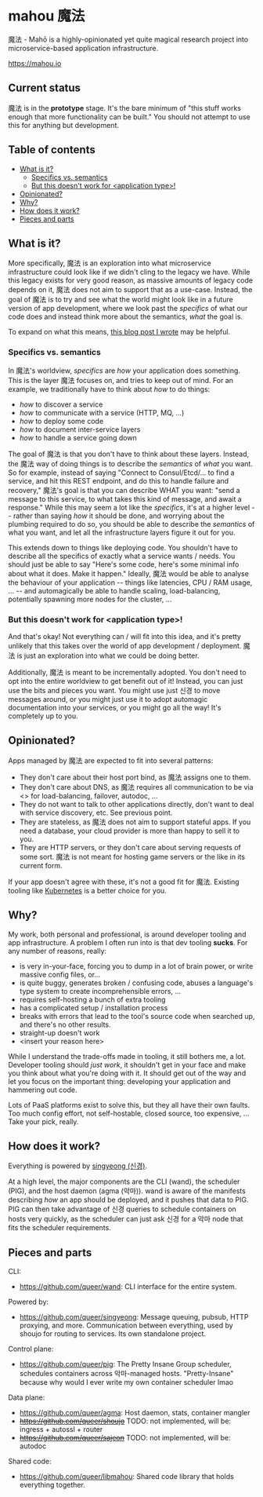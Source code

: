 # mahou 魔法

魔法 - Mahō is a highly-opinionated yet quite magical research project into
microservice-based application infrastructure.

https://mahou.io

## Current status

魔法 is in the **prototype** stage. It's the bare minimum of "this stuff works
enough that more functionality can be built." You should not attempt to use
this for anything but development.

## Table of contents

- [What is it?](#what-is-it)
  - [Specifics vs. semantics](#specifics-vs-semantics)
  - [But this doesn't work for \<application type\>!](#but-this-doesnt-work-for-application-type)
- [Opinionated?](#opinionated)
- [Why?](#why)
- [How does it work?](#how-does-it-work)
- [Pieces and parts](#pieces-and-parts)

## What is it?

More specifically, 魔法 is an exploration into what microservice infrastructure
could look like if we didn't cling to the legacy we have. While this legacy
exists for very good reason, as massive amounts of legacy code depends on it,
魔法 does not aim to support that as a use-case. Instead, the goal of 魔法 is to
try and see what the world might look like in a future version of app
development, where we look past the *specifics* of what our code does and
instead think more about the semantics, *what* the goal is.

To expand on what this means, [this blog post I wrote](https://b.amy.gg/what-might-messaging-be)
may be helpful.

### Specifics vs. semantics

In 魔法's worldview, *specifics* are *how* your application does something. This
is the layer 魔法 focuses on, and tries to keep out of mind. For an example, we
traditionally have to think about *how* to do things:

- *how* to discover a service
- *how* to communicate with a service (HTTP, MQ, ...)
- *how* to deploy some code
- *how* to document inter-service layers
- *how* to handle a service going down

The goal of 魔法 is that you don't have to think about these layers. Instead, the
魔法 way of doing things is to describe the *semantics* of *what* you want. So
for example, instead of saying "Connect to Consul/Etcd/... to find a service,
and hit this REST endpoint, and do this to handle failure and recovery," 魔法's
goal is that you can describe WHAT you want: "send a message to this service,
to what takes this kind of message, and await a response." While this may seem
a lot like the *specifics*, it's at a higher level -- rather than saying *how*
it should be done, and worrying about the plumbing required to do so, you
should be able to describe the *semantics* of what you want, and let all the
infrastructure layers figure it out for you.

This extends down to things like deploying code. You shouldn't have to describe
all the specifics of exactly what a service wants / needs. You should just be
able to say "Here's some code, here's some minimal info about what it does.
Make it happen." Ideally, 魔法 would be able to analyse the behaviour of your
application -- things like latencies, CPU / RAM usage, ... -- and automagically
be able to handle scaling, load-balancing, potentially spawning more nodes for
the cluster, ...

### But this doesn't work for \<application type\>!

And that's okay! Not everything can / will fit into this idea, and it's pretty
unlikely that this takes over the world of app development / deployment. 魔法 is
just an exploration into what we could be doing better.

Additionally, 魔法 is meant to be incrementally adopted. You don't need to opt
into the entire worldview to get benefit out of it! Instead, you can just use
the bits and pieces you want. You might use just 신경 to move messages around, or
you might just use it to adopt automagic documentation into your services, or
you might go all the way! It's completely up to you.

## Opinionated?

Apps managed by 魔法 are expected to fit into several patterns:

- They don't care about their host port bind, as 魔法 assigns one to them.
- They don't care about DNS, as 魔法 requires all communication to be via <> for
  load-balancing, failover, autodoc, ...
- They do not want to talk to other applications directly, don't want to deal
  with service discovery, etc. See previous point.
- They are stateless, as 魔法 does not aim to support stateful apps. If you need
  a database, your cloud provider is more than happy to sell it to you.
- They are HTTP servers, or they don't care about serving requests of some
  sort. 魔法 is not meant for hosting game servers or the like in its current
  form.

If your app doesn't agree with these, it's not a good fit for 魔法. Existing
tooling like [Kubernetes](https://kubernetes.io) is a better choice for you.

## Why?

My work, both personal and professional, is around developer tooling and app
infrastructure. A problem I often run into is that dev tooling **sucks**. For
any number of reasons, really:

- is very in-your-face, forcing you to dump in a lot of brain power, or write
  massive config files, or...
- is quite buggy, generates broken / confusing code, abuses a language's type
  system to create incomprehensible errors, ...
- requires self-hosting a bunch of extra tooling
- has a complicated setup / installation process
- breaks with errors that lead to the tool's source code when searched up, and
  there's no other results.
- straight-up doesn't work
- \<insert your reason here\>

While I understand the trade-offs made in tooling, it still bothers me, a lot.
Developer tooling should *just work*, it shouldn't get in your face and make
you think about what you're doing with it. It should get out of the way and let
you focus on the important thing: developing your application and hammering out
code.

Lots of PaaS platforms exist to solve this, but they all have their own faults.
Too much config effort, not self-hostable, closed source, too expensive, ...
Take your pick, really.

## How does it work?

Everything is powered by [singyeong (신경)](https://github.com/queer/singyeong).

At a high level, the major components are the CLI (wand), the scheduler (PIG),
and the host daemon (agma (악마)). wand is aware of the manifests describing *how* an
app should be deployed, and it pushes that data to PIG. PIG can then take
advantage of 신경 queries to schedule containers on hosts very quickly, as the
scheduler can just ask 신경 for a 악마 node that fits the scheduler requirements.

## Pieces and parts

CLI:
- https://github.com/queer/wand: CLI interface for the entire system.

Powered by:
- https://github.com/queer/singyeong: Message queuing, pubsub, HTTP proxying, and more. Communication between everything, used by shoujo for routing to services. Its own standalone project.

Control plane:
- https://github.com/queer/pig: The Pretty Insane Group scheduler, schedules containers across 악마-managed hosts. "Pretty-Insane" because why would I ever write my own container scheduler lmao

Data plane:
- https://github.com/queer/agma: Host daemon, stats, container mangler
- ~~https://github.com/queer/shoujo~~ TODO: not implemented, will be: ingress + autossl + router
- ~~https://github.com/queer/sajeon~~ TODO: not implemented, will be: autodoc

Shared code:
- https://github.com/queer/libmahou: Shared code library that holds everything together.
